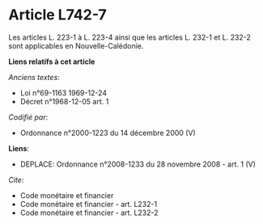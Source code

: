 # Article L742-7

Les articles L. 223-1 à L. 223-4 ainsi que les articles L. 232-1 et L. 232-2 sont applicables en Nouvelle-Calédonie.

**Liens relatifs à cet article**

_Anciens textes_:

  - Loi n°69-1163 1969-12-24
  - Décret n°1968-12-05 art. 1

_Codifié par_:

  - Ordonnance n°2000-1223 du 14 décembre 2000 (V)

**Liens**:

  - DEPLACE: Ordonnance n°2008-1233 du 28 novembre 2008 - art. 1 (V)

_Cite_:

  - Code monétaire et financier
  - Code monétaire et financier - art. L232-1
  - Code monétaire et financier - art. L232-2

